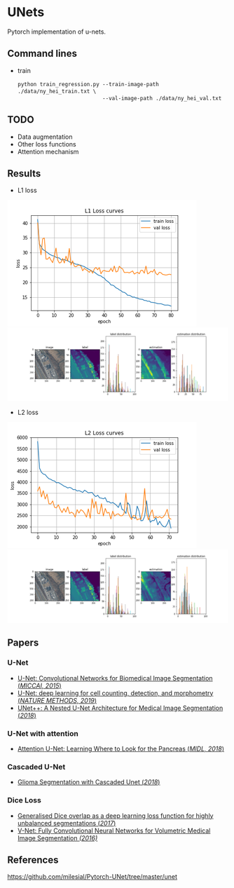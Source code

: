 # UNets
Pytorch implementation of u-nets.

## Command lines
- train
  ```
  python train_regression.py --train-image-path ./data/ny_hei_train.txt \
                             --val-image-path ./data/ny_hei_val.txt
  ```
  
## TODO
- Data augmentation
- Other loss functions
- Attention mechanism

## Results
- L1 loss

<img src='tmp_l1/loss_regression.png'>

<img src='tmp_l1/70_2.png'>
<!--- 
<img src='tmp_l1/70_0.png'>
<img src='tmp_l1/70_1.png'>
<img src='tmp_l1/70_2.png'>
<img src='tmp_l1/70_3.png'>
<img src='tmp_l1/70_4.png'>
<img src='tmp_l1/70_5.png'>
<img src='tmp_l1/70_6.png'>
<img src='tmp_l1/70_7.png'>
-->

- L2 loss

<img src='tmp_l2/loss_regression_l2.png'>

<img src='tmp_l2/l2_70_2.png'>
<!--- 
<img src='tmp_l2/l2_70_0.png'>
<img src='tmp_l2/l2_70_1.png'>
<img src='tmp_l2/l2_70_2.png'>
<img src='tmp_l2/l2_70_3.png'>
<img src='tmp_l2/l2_70_4.png'>
<img src='tmp_l2/l2_70_5.png'>
<img src='tmp_l2/l2_70_6.png'>
<img src='tmp_l2/l2_70_7.png'>
-->

## Papers
### U-Net
- [U-Net: Convolutional Networks for Biomedical Image Segmentation (*MICCAI, 2015*)](https://arxiv.org/pdf/1505.04597.pdf)
- [U-Net: deep learning for cell counting, detection, and morphometry (*NATURE METHODS, 2019*)](https://www.researchgate.net/publication/329716031_U-Net_deep_learning_for_cell_counting_detection_and_morphometry)
- [UNet++: A Nested U-Net Architecture for Medical Image Segmentation (*2018*)](https://arxiv.org/pdf/1807.10165.pdf)
### U-Net with attention
- [Attention U-Net: Learning Where to Look for the Pancreas (*MIDL, 2018*)](https://arxiv.org/pdf/1804.03999.pdf)
### Cascaded U-Net
- [Glioma Segmentation with Cascaded Unet (*2018*)](https://arxiv.org/pdf/1810.04008.pdf)

### Dice Loss
- [Generalised Dice overlap as a deep learning loss function for highly unbalanced segmentations (*2017*)](https://arxiv.org/pdf/1707.03237.pdf)
- [V-Net: Fully Convolutional Neural Networks for Volumetric Medical Image Segmentation *(2016)*](https://arxiv.org/pdf/1606.04797.pdf)

## References
https://github.com/milesial/Pytorch-UNet/tree/master/unet
